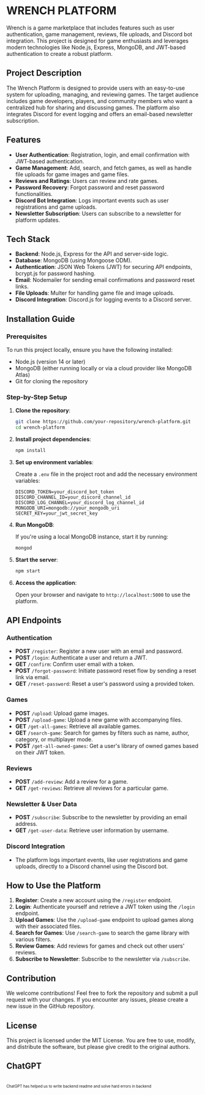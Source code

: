# WRENCH PLATFORM

Wrench is a game marketplace that includes features such as user authentication, game management, reviews, file uploads, and Discord bot integration. This project is designed for game enthusiasts and leverages modern technologies like Node.js, Express, MongoDB, and JWT-based authentication to create a robust platform.

## Project Description

The Wrench Platform is designed to provide users with an easy-to-use system for uploading, managing, and reviewing games. The target audience includes game developers, players, and community members who want a centralized hub for sharing and discussing games. The platform also integrates Discord for event logging and offers an email-based newsletter subscription.

## Features

- **User Authentication**: Registration, login, and email confirmation with JWT-based authentication.
- **Game Management**: Add, search, and fetch games, as well as handle file uploads for game images and game files.
- **Reviews and Ratings**: Users can review and rate games.
- **Password Recovery**: Forgot password and reset password functionalities.
- **Discord Bot Integration**: Logs important events such as user registrations and game uploads.
- **Newsletter Subscription**: Users can subscribe to a newsletter for platform updates.

## Tech Stack

- **Backend**: Node.js, Express for the API and server-side logic.
- **Database**: MongoDB (using Mongoose ODM).
- **Authentication**: JSON Web Tokens (JWT) for securing API endpoints, bcrypt.js for password hashing.
- **Email**: Nodemailer for sending email confirmations and password reset links.
- **File Uploads**: Multer for handling game file and image uploads.
- **Discord Integration**: Discord.js for logging events to a Discord server.

## Installation Guide

### Prerequisites

To run this project locally, ensure you have the following installed:

- Node.js (version 14 or later)
- MongoDB (either running locally or via a cloud provider like MongoDB Atlas)
- Git for cloning the repository

### Step-by-Step Setup

1. **Clone the repository**:

   ```bash
   git clone https://github.com/your-repository/wrench-platform.git
   cd wrench-platform
   ```

2. **Install project dependencies**:

   ```bash
   npm install
   ```

3. **Set up environment variables**:

   Create a `.env` file in the project root and add the necessary environment variables:

   ```env
   DISCORD_TOKEN=your_discord_bot_token
   DISCORD_CHANNEL_ID=your_discord_channel_id
   DISCORD_LOG_CHANNEL=your_discord_log_channel_id
   MONGODB_URI=mongodb://your_mongodb_uri
   SECRET_KEY=your_jwt_secret_key
   ```

4. **Run MongoDB**: 
   
   If you're using a local MongoDB instance, start it by running:

   ```bash
   mongod
   ```

5. **Start the server**:

   ```bash
   npm start
   ```

6. **Access the application**:

   Open your browser and navigate to `http://localhost:5000` to use the platform.

## API Endpoints

### Authentication

- **POST** `/register`: Register a new user with an email and password.
- **POST** `/login`: Authenticate a user and return a JWT.
- **GET** `/confirm`: Confirm user email with a token.
- **POST** `/forgot-password`: Initiate password reset flow by sending a reset link via email.
- **GET** `/reset-password`: Reset a user's password using a provided token.

### Games

- **POST** `/upload`: Upload game images.
- **POST** `/upload-game`: Upload a new game with accompanying files.
- **GET** `/get-all-games`: Retrieve all available games.
- **GET** `/search-game`: Search for games by filters such as name, author, category, or multiplayer mode.
- **POST** `/get-all-owned-games`: Get a user's library of owned games based on their JWT token.

### Reviews

- **POST** `/add-review`: Add a review for a game.
- **GET** `/get-reviews`: Retrieve all reviews for a particular game.

### Newsletter & User Data

- **POST** `/subscribe`: Subscribe to the newsletter by providing an email address.
- **GET** `/get-user-data`: Retrieve user information by username.

### Discord Integration

- The platform logs important events, like user registrations and game uploads, directly to a Discord channel using the Discord bot.

## How to Use the Platform

1. **Register**: Create a new account using the `/register` endpoint.
2. **Login**: Authenticate yourself and retrieve a JWT token using the `/login` endpoint.
3. **Upload Games**: Use the `/upload-game` endpoint to upload games along with their associated files.
4. **Search for Games**: Use `/search-game` to search the game library with various filters.
5. **Review Games**: Add reviews for games and check out other users' reviews.
6. **Subscribe to Newsletter**: Subscribe to the newsletter via `/subscribe`.

## Contribution

We welcome contributions! Feel free to fork the repository and submit a pull request with your changes. If you encounter any issues, please create a new issue in the GitHub repository.

## License

This project is licensed under the MIT License. You are free to use, modify, and distribute the software, but please give credit to the original authors.

## ChatGPT 
<br>
<sub><sub>ChatGPT has helped us to write backend readme and solve hard errors in backend
